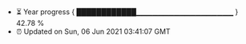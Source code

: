 - ⏳ Year progress { ████████████▁▁▁▁▁▁▁▁▁▁▁▁▁▁▁▁▁▁ } 42.78 %
- ⏰ Updated on Sun, 06 Jun 2021 03:41:07 GMT

